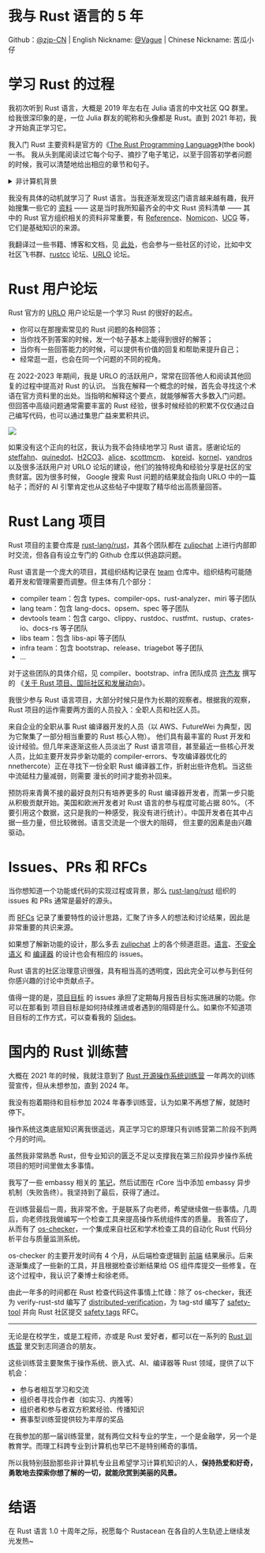 # 我与 Rust 语言的 5 年

Github：[@zjp-CN](https://github.com/zjp-CN) 
| English Nickname: [@Vague](https://users.rust-lang.org/u/vague)
| Chinese Nickname: 苦瓜小仔

# 学习 Rust 的过程

我初次听到 Rust 语言，大概是 2019 年左右在 Julia 语言的中文社区 QQ 群里。给我很深印象的是，一位
Julia 群友的昵称和头像都是 Rust。直到 2021 年初，我才开始真正学习它。

我入门 Rust 主要资料是官方的《[The Rust Programming Language][trpl]》(the book) 一书。
我从头到尾阅读过它每个句子、摘抄了电子笔记，以至于回答初学者问题的时候，我可以清楚地给出相应的章节和句子。

<details>

<summary>非计算机背景</summary>

但其实在第一次阅读它的时候，我没有那么顺利。因为在此之前，我的大多数经验是 Python、R 这类动态语言，对编译型语言不习惯。
看了几个 Rust 入门视频才知道如何安装和使用 Rust 编程。我印象最深的 [oeasy](http://www.oeasy.org/) 这位中国传媒大学老师，他带着你阅读
the book，并逐一演示那些示例如何工作或者不工作。oeasy 是我的启蒙老师，十几年前我还在高中的时候，就观看了他的一系列教程视频，比如办公软件
(word/excel/ppt)、音视频和图像编辑 (au/pr/ps)、前端 (html/css/js)。他打开了一扇扇窗，带我领略这些新的世界。感谢这位无私奉献的刘老师。

我没有什么机会去真正专业地学习计算机知识，只是按兴趣编程。2015 年我作为文科生考入南昌大学经济管理学院的第一届经济统计学专业。
这是一个实验性的专业，经济学和（数理）统计学交叉，但据说在我这一届毕业之后该专业不再招生。
经管学院能参加的全国性比赛不多，数学建模这类比赛是其中一个。通常参加数学建模比赛的是 3 人小组，并且至少有一个计算机专业的成员来负责编程。
我阴差阳错地担任了编程的角色，并且作为了队长。在这个 3 个经管学院小队里，我负责编写程序和帮助建立数学模型来解决问题。Matlab 
是参赛者的首选，而我选择了 Python 和 R 语言。倒不是因为我对这些语言很熟 —— 你不能期望一个大二的非计算机专业的学生能熟练编程；
而是因为它们用起来有趣，我能够用它们愉快地处理数据，并方便地调用计量经济、概率统计或机器学习之类的算法库。
在我大四的时候，竞争学校级别的保研名额失败。本来我想成为一个数据分析师，但找了一个仓储物流的运营工作。
我的工作从起初的仓库基层轮岗，到运营数据监控，到产品设计 MES（生产管理系统）与技术人员对接。业余时间我还参加了 2019
世界人工智能大会、第 12 届中国 R 会议。

所以我认为自己不是一个专业的程序员，而是一个编程爱好者。

</details>


我没有具体的动机就学习了 Rust 语言。当我逐渐发现这门语言越来越有趣，我开始搜集一些它的 [资料][rust-materials] ——
这是当时我所知最齐全的中文 Rust 资料清单 —— 其中的 Rust 官方组织相关的资料非常重要，有 [Reference]、[Nomicon]、[UCG] 等，它们是基础知识的来源。

我翻译过一些书籍、博客和文档，见 [此处][translations]，也会参与一些社区的讨论，比如中文社区飞书群、[rustcc] 论坛、[URLO] 论坛。

[trpl]: https://doc.rust-lang.org/book/
[rust-materials]: https://www.yuque.com/zhoujiping/programming/rust-materials
[Reference]: https://doc.rust-lang.org/reference/index.html
[Nomicon]: https://doc.rust-lang.org/stable/nomicon/index.html
[UCG]: https://github.com/rust-lang/unsafe-code-guidelines
[translations]: https://zjp-cn.github.io/translations/
[rustcc]: https://rustcc.cn/
[URLO]: https://users.rust-lang.org/
[RFCs]: https://github.com/rust-lang/rfcs

# Rust 用户论坛

Rust 官方的 [URLO] 用户论坛是一个学习 Rust 的很好的起点。
* 你可以在那搜索常见的 Rust 问题的各种回答；
* 当你找不到答案的时候，发一个帖子基本上能得到很好的解答；
* 当你有一些回答能力的时候，可以提供有价值的回复和帮助来提升自己；
* 经常逛一逛，也会在同一个问题的不同的视角。

在 2022-2023 年期间，我是 URLO 的活跃用户，常常在回答他人和阅读其他回复的过程中提高对 Rust 的认识。
当我在解释一个概念的时候，首先会寻找这个术语在官方资料里的出处。当指明和解释这个要点，就能够解答大多数入门问题。
但回答中高级问题通常需要丰富的 Rust 经验，很多时候经验的积累不仅仅通过自己编写代码，也可以通过集思广益来累积共识。

![](https://github.com/user-attachments/assets/3456f570-9a5d-4cee-8c3a-714116c6a811)

如果没有这个正向的社区，我认为我不会持续地学习 Rust 语言。感谢论坛的 [steffahn]、[quinedot]、[H2CO3]、[alice]、[scottmcm]、
[kpreid]、[kornel]、[yandros] 以及很多活跃用户对 URLO 论坛的建设，他们的独特视角和经验分享是社区的宝贵财富。因为很多时候，
Google 搜索 Rust 问题的结果就会指向 URLO 中的一篇帖子；而好的 AI 引擎肯定也从这些帖子中提取了精华给出高质量回答。

[steffahn]: https://users.rust-lang.org/u/steffahn
[quinedot]: https://users.rust-lang.org/u/quinedot
[H2CO3]: https://users.rust-lang.org/u/h2co3
[alice]: https://users.rust-lang.org/u/alice
[scottmcm]: https://users.rust-lang.org/u/scottmcm
[kpreid]: https://users.rust-lang.org/u/kpreid
[kornel]: https://users.rust-lang.org/u/kornel
[yandros]: https://users.rust-lang.org/u/yandros

# Rust Lang 项目

Rust 项目的主要仓库是 [rust-lang/rust]，其各个团队都在 [zulipchat] 上进行内部即时交流，但各自有设立专门的 Github 仓库以供追踪问题。

Rust 语言是一个庞大的项目，其组织结构记录在 [team] 仓库中。组织结构可能随着开发和管理需要而调整。但主体有几个部分：
* compiler team：包含 types、compiler-ops、rust-analyzer、miri 等子团队
* lang team：包含 lang-docs、opsem、spec 等子团队
* devtools team：包含 cargo、clippy、rustdoc、rustfmt、rustup、crates-io、docs-rs 等子团队
* libs team：包含 libs-api 等子团队
* infra team：包含 bootstrap、release、triagebot 等子团队
* ...

对于这些团队的具体介绍，见 compiler、bootstrap、infra 团队成员 [许杰友](https://github.com/jieyouxu) 撰写的
《[关于 Rust 项目、国际社区和发展动向](https://rustcc.cn/article?id=74964848-3def-4024-9e4b-b612303fffb0)》。

[rust-lang/rust]: https://github.com/rust-lang/rust
[zulipchat]: https://rust-lang.zulipchat.com/
[team]: https://github.com/rust-lang/team

我很少参与 Rust 语言项目，大部分时候只是作为长期的观察者。根据我的观察，Rust 项目的运作需要两方面的人员投入：全职人员和社区人员。

来自企业的全职从事 Rust 编译器开发的人员（以 AWS、FutureWei 为典型，因为它聚集了一部分相当重要的 Rust 核心人物）。
他们具有最丰富的 Rust 开发和设计经验。但几年来逐渐这些人员淡出了 Rust 语言项目，甚至最近一些核心开发人员，比如主要开发异步新功能的
compiler-errors、专攻编译器优化的 nnethercote）正在寻找下一份全职 Rust 编译器工作，折射出些许危机。当这些中流砥柱力量减弱，则需要
漫长的时间才能弥补回来。

预防将来青黄不接的最好良剂只有培养更多的 Rust 编译器开发者，而第一步只能从积极贡献开始。美国和欧洲开发者对 Rust 语言的参与程度可能占据
80%。（不要引用这个数据，这只是我的一种感受，我没有进行统计）。中国开发者在其中占据一些力量，但比较微弱。语言交流是一个很大的阻碍，
但主要的因素是由兴趣驱动。

# Issues、PRs 和 RFCs

当你想知道一个功能或代码的实现过程或背景，那么 [rust-lang/rust] 组织的 issues 和 PRs 通常是最好的源头。

而 [RFCs] 记录了重要特性的设计思路，汇聚了许多人的想法和讨论结果，因此是非常重要的共识来源。

如果想了解新功能的设计，那么多去 [zulipchat] 上的各个频道逛逛。[语言][lang-issue]、[不安全语义][ucg-issue] 和
[编译器][compiler-issue] 的设计也会有相应的 issues。

Rust 语言的社区治理意识很强，具有相当高的透明度，因此完全可以参与到任何你感兴趣的讨论中贡献点子。

值得一提的是，[项目目标][rust-project-goals] 的 issues 承担了定期每月报告目标实施进展的功能。你可以在那看到
项目目标是如何持续推进或者遇到的阻碍是什么。如果你不知道项目目标的工作方式，可以查看我的 [Slides][slides-goals]。

[lang-issue]: https://github.com/rust-lang/lang-team/issues
[ucg-issue]: https://github.com/rust-lang/unsafe-code-guidelines/issues
[compiler-issue]: https://github.com/rust-lang/compiler-team/issues
[rust-project-goals]: https://github.com/rust-lang/rust-project-goals/issues
[slides-goals]: https://docs.qq.com/slide/DTHdPcE1XakJzZHBO

# 国内的 Rust 训练营

大概在 2021 年的时候，我就注意到了 [Rust 开源操作系统训练营][os-camp] 一年两次的训练营宣传，但从未想参加，直到 2024 年。

我没有抱着期待和目标参加 2024 年春季训练营，认为如果不再想了解，就随时停下。

操作系统这类底层知识离我很遥远，真正学习它的原理只有训练营第二阶段不到两个月的时间。

虽然我非常熟悉 Rust，但专业知识的匮乏不足以支撑我在第三阶段异步操作系统项目的短时间里做太多事情。

我写了一些 embassy 相关的 [笔记][os-notes]，然后试图在 rCore 当中添加 embassy 异步机制（失败告终）。我坚持到了最后，获得了通过。

在训练营最后一周，我非常不舍。于是联系了向老师，希望继续做一些事情。几周后，向老师找我做编写一个检查工具来提高操作系统组件库的质量。
我答应了，从而有了 [os-checker]，一个集成来自社区和学术检查工具的自动化 Rust 代码分析平台与质量监测系统。

os-checker 的主要开发时间有 4 个月，从后端检查逻辑到 [前端][os-checker-ui] 结果展示。后来逐渐集成了一些新的工具，并且根据检查诊断结果给 
OS 组件库提交一些修复。在这个过程中，我认识了秦博士和徐老师。

由此一年多的时间都在 Rust 检查代码这件事情上忙碌：除了 os-checker，我还为 verify-rust-std 编写了 [distributed-verification]，为
tag-std 编写了 [safety-tool] 并向 Rust 社区提交 [safety tags] RFC。

[os-camp]: https://opencamp.cn/os2edu
[os-notes]: https://zjp-cn.github.io/os-notes/embassy-integrated-timers.html
[os-checker]: https://github.com/os-checker/os-checker
[os-checker-ui]: https://os-checker.github.io
[verify-rust-std]: https://github.com/model-checking/verify-rust-std
[distributed-verification]: https://github.com/os-checker/distributed-verification
[safety-tool]: https://github.com/Artisan-Lab/tag-std/blob/main/safety-tool
[safety tags]: https://github.com/rust-lang/rfcs/pull/3842

---

无论是在校学生，或是工程师，亦或是 Rust 爱好者，都可以在一系列的 [Rust 训练营](https://opencamp.cn/camps) 里交到志同道合的朋友。

这些训练营主要聚焦于操作系统、嵌入式、AI、编译器等 Rust 领域，提供了以下机会：
* 参与者相互学习和交流
* 组织者寻找合作者（如实习、内推等）
* 组织者和参与者双方积累经验、传播知识
* 赛事型训练营提供较为丰厚的奖品

在我参加的那一届训练营里，就有两位文科专业的学生，一个是金融学，另一个是教育学。而理工科跨专业到计算机也早已不是特别稀奇的事情。

所以我特别鼓励那些非计算机专业且希望学习计算机知识的人，**保持热爱和好奇，勇敢地去探索你想了解的一切，就能欣赏到美丽的风景。** 

# 结语

在 Rust 语言 1.0 十周年之际，祝愿每个 Rustacean 在各自的人生轨迹上继续发光发热~
